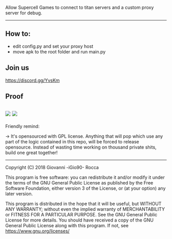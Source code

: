 Allow Supercell Games to connect to titan servers and a custom proxy server for debug.

--------------------

## How to:

* edit config.py and set your proxy host
* move apk to the root folder and run main.py

## Join us

https://discord.gg/YvsKm

## Proof

![](https://raw.githubusercontent.com/RoyaleTitans/Poseidon/master/images/screenshot_0.jpg)
![](https://raw.githubusercontent.com/RoyaleTitans/Poseidon/master/images/screenshot_1.png)
--------------------

Friendly remind:

-> It's opensourced with GPL license. Anything that will pop which use any part of the logic contained in this repo, will be forced to release opensource.
Instead of wasting time working on thousand private shits, build one great together!

--------------------

Copyright (C) 2018
Giovanni -iGio90- Rocca

This program is free software: you can redistribute it and/or modify
it under the terms of the GNU General Public License as published by
the Free Software Foundation, either version 3 of the License, or
(at your option) any later version.

This program is distributed in the hope that it will be useful,
but WITHOUT ANY WARRANTY; without even the implied warranty of
MERCHANTABILITY or FITNESS FOR A PARTICULAR PURPOSE. See the
GNU General Public License for more details.
You should have received a copy of the GNU General Public License
along with this program. If not, see https://www.gnu.org/licenses/
